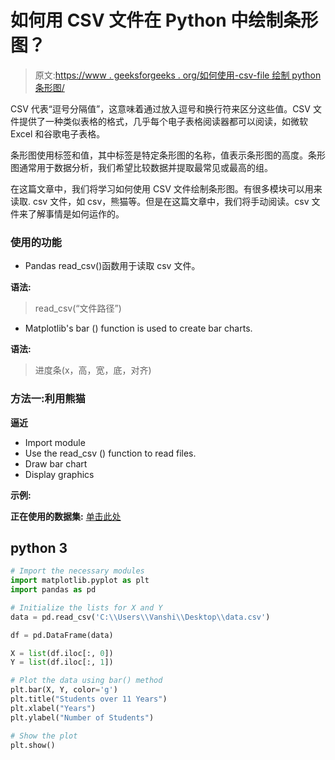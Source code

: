 # 如何用 CSV 文件在 Python 中绘制条形图？

> 原文:[https://www . geeksforgeeks . org/如何使用-csv-file 绘制 python 条形图/](https://www.geeksforgeeks.org/how-to-plot-bar-graph-in-python-using-csv-file/)

CSV 代表“逗号分隔值”，这意味着通过放入逗号和换行符来区分这些值。CSV 文件提供了一种类似表格的格式，几乎每个电子表格阅读器都可以阅读，如微软 Excel 和谷歌电子表格。

条形图使用标签和值，其中标签是特定条形图的名称，值表示条形图的高度。条形图通常用于数据分析，我们希望比较数据并提取最常见或最高的组。

在这篇文章中，我们将学习如何使用 CSV 文件绘制条形图。有很多模块可以用来读取. csv 文件，如 csv，熊猫等。但是在这篇文章中，我们将手动阅读。csv 文件来了解事情是如何运作的。

### 使用的功能

*   Pandas read_csv()函数用于读取 csv 文件。

**语法:**

> read_csv(“文件路径”)

*   Matplotlib's bar () function is used to create bar charts.

**语法:**

> 进度条(x，高，宽，底，对齐)

### 方法一:利用熊猫

**逼近**

*   Import module
*   Use the read_csv () function to read files.
*   Draw bar chart
*   Display graphics

**示例:**

**正在使用的数据集:** [单击此处](https://github.com/mukulbindal/Files/blob/main/data.csv)

## python 3

```py
# Import the necessary modules
import matplotlib.pyplot as plt
import pandas as pd

# Initialize the lists for X and Y
data = pd.read_csv('C:\\Users\\Vanshi\\Desktop\\data.csv')

df = pd.DataFrame(data)

X = list(df.iloc[:, 0])
Y = list(df.iloc[:, 1])

# Plot the data using bar() method
plt.bar(X, Y, color='g')
plt.title("Students over 11 Years")
plt.xlabel("Years")
plt.ylabel("Number of Students")

# Show the plot
plt.show()
```
